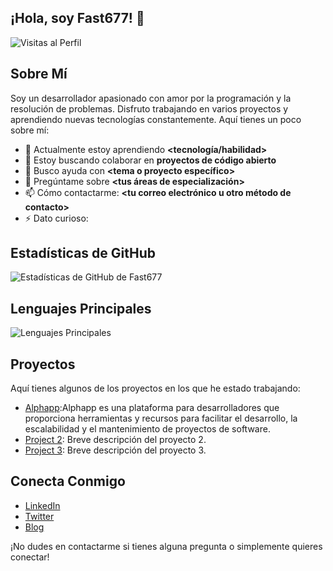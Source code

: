 ## ¡Hola, soy Fast677! 👋

![Visitas al Perfil](https://komarev.com/ghpvc/?username=Fast677&color=blue)

## Sobre Mí

Soy un desarrollador apasionado con amor por la programación y la resolución de problemas. Disfruto trabajando en varios proyectos y aprendiendo nuevas tecnologías constantemente. Aquí tienes un poco sobre mí:

- 🌱 Actualmente estoy aprendiendo **<tecnología/habilidad>**
- 👯 Estoy buscando colaborar en **proyectos de código abierto**
- 🤔 Busco ayuda con **<tema o proyecto específico>**
- 💬 Pregúntame sobre **<tus áreas de especialización>**
- 📫 Cómo contactarme: **<tu correo electrónico u otro método de contacto>**
- ⚡ Dato curioso: **<dato interesante sobre ti>**

## Estadísticas de GitHub

![Estadísticas de GitHub de Fast677](https://github-readme-stats.vercel.app/api?username=Fast677&show_icons=true&theme=radical)

## Lenguajes Principales

![Lenguajes Principales](https://github-readme-stats.vercel.app/api/top-langs/?username=Fast677&layout=compact&theme=radical)

## Proyectos

Aquí tienes algunos de los proyectos en los que he estado trabajando:

- [Alphapp](https://github.com/Fast677/):Alphapp es una plataforma para desarrolladores que proporciona herramientas y recursos para facilitar el desarrollo, la escalabilidad y el mantenimiento de proyectos de software.
- [Project 2](https://github.com/Fast677/project-2): Breve descripción del proyecto 2.
- [Project 3](https://github.com/Fast677/project-3): Breve descripción del proyecto 3.

## Conecta Conmigo

- [LinkedIn](https://www.linkedin.com/in/tu-perfil)
- [Twitter](https://twitter.com/tu-perfil)
- [Blog](https://tu-blog.com)

¡No dudes en contactarme si tienes alguna pregunta o simplemente quieres conectar!
